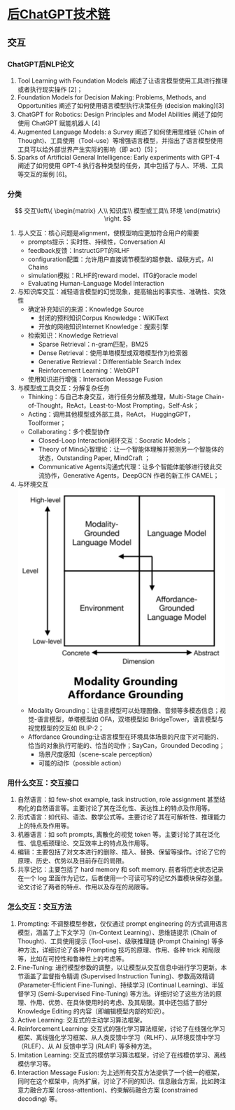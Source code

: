 # [后ChatGPT技术链](https://www.toutiao.com/article/7241097147079311911/?app=news_article&timestamp=1686008761&use_new_style=1&req_id=20230606074600F93F170533DA3A81AD99&group_id=7241097147079311911&tt_from=weixin&utm_source=weixin&utm_medium=toutiao_ios&utm_campaign=client_share&wxshare_count=2&source=m_redirect)

## 交互
### ChatGPT后NLP论文

1. Tool Learning with Foundation Models 阐述了让语言模型使用工具进行推理或者执行现实操作 [2]；
2. Foundation Models for Decision Making: Problems, Methods, and Opportunities 阐述了如何使用语言模型执行决策任务 (decision making)[3]
3. ChatGPT for Robotics: Design Principles and Model Abilities 阐述了如何使用 ChatGPT 赋能机器人 [4]
4. Augmented Language Models: a Survey 阐述了如何使用思维链 (Chain of Thought)、工具使用（Tool-use）等增强语言模型，并指出了语言模型使用工具可以给外部世界产生实际的影响（即 act）[5]；
5. Sparks of Artificial General Intelligence: Early experiments with GPT-4 阐述了如何使用 GPT-4 执行各种类型的任务，其中包括了与人、环境、工具等交互的案例 [6]。
   
### 分类
$$ 交互\left\{
\begin{matrix}
 人\\
 知识库\\
 模型或工具\\
 环境 
\end{matrix}
\right.
$$

1. 与人交互：核心问题是alignment，使模型响应更加符合用户的需要
   - prompts提示：实时性、持续性，Conversation AI
   - feedback反馈：InstructGPT的RLHF
   - configuration配置：允许用户直接调节模型的超参数、级联方式，AI Chains
   - simulation模拟：RLHF的reward model、ITG的oracle model
   - Evaluating Human-Language Model Interaction
2. 与知识库交互：减轻语言模型的幻觉现象，提高输出的事实性、准确性、实效性
   - 确定补充知识的来源：Knowledge Source
     - 封闭的预料知识Corpus Knowledge：WiKiText
     - 开放的网络知识Internet Knowledge：搜索引擎
   - 检索知识：Knowledge Retrieval
     - Sparse Retrieval：n-gram匹配，BM25
     - Dense Retrieval：使用单塔模型或双塔模型作为检索器
     - Generative Retrieval：Differentiable Search Index
     - Reinforcement Learning：WebGPT
   - 使用知识进行增强：Interaction Message Fusion
3. 与模型或工具交互：分解复杂任务
   - Thinking：与自己本身交互，进行任务分解及推理，Multi-Stage Chain-of-Thought，ReAct，Least-to-Most Prompting，Self-Ask；
   - Acting：调用其他模型或外部工具，ReAct， HuggingGPT，Toolformer；
   - Collaborating：多个模型协作
     - Closed-Loop Interaction闭环交互：Socratic Models；
     - Theory of Mind心智理论：让一个智能体理解并预测另一个智能体的状态，Outstanding Paper, MindCraft ；
     - Communicative Agents沟通式代理：让多个智能体能够进行彼此交流协作，Generative Agents，DeepGCN 作者的新工作 CAMEL；
4. 与环境交互
   ![Alt text](image.png)
   - Modality Grounding：让语言模型可以处理图像、音频等多模态信息；视觉-语言模型，单塔模型如 OFA，双塔模型如 BridgeTower，语言模型与视觉模型的交互如 BLIP-2；
   - Affordance Grounding:让语言模型在环境具体场景的尺度下对可能的、恰当的对象执行可能的、恰当的动作；SayCan，Grounded Decoding；
     - 场景尺度感知（scene-scale perception）
     - 可能的动作（possible action）

### 用什么交互：交互接口

1. 自然语言：如 few-shot example, task instruction, role assignment 甚至结构化的自然语言等。主要讨论了其在泛化性、表达性上的特点及作用等。
2. 形式语言：如代码、语法、数学公式等。主要讨论了其在可解析性、推理能力上的特点及作用等。
3. 机器语言：如 soft prompts, 离散化的视觉 token 等。主要讨论了其在泛化性、信息瓶颈理论、交互效率上的特点及作用等。
4. 编辑：主要包括了对文本进行的删除、插入、替换、保留等操作。讨论了它的原理、历史、优势以及目前存在的局限。
5. 共享记忆：主要包括了 hard memory 和 soft memory. 前者将历史状态记录在一个 log 里面作为记忆，后者使用一个可读可写的记忆外置模块保存张量。论文讨论了两者的特点、作用以及存在的局限等。

### 怎么交互：交互方法

1. Prompting: 不调整模型参数，仅仅通过 prompt engineering 的方式调用语言模型，涵盖了上下文学习（In-Context Learning）、思维链提示 (Chain of Thought)、工具使用提示 (Tool-use)、级联推理链 (Prompt Chaining) 等多种方法，详细讨论了各种 Prompting 技巧的原理、作用、各种 trick 和局限等，比如在可控性和鲁棒性上的考虑等。
2. Fine-Tuning: 进行模型参数的调整，以让模型从交互信息中进行学习更新。本节涵盖了监督指令精调 (Supervised Instruction Tuning)、参数高效精调 (Parameter-Efficient Fine-Tuning)、持续学习 (Continual Learning)、半监督学习 (Semi-Supervised Fine-Tuning) 等方法。详细讨论了这些方法的原理、作用、优势、在具体使用时的考虑、及其局限。其中还包括了部分 Knowledge Editing 的内容（即编辑模型内部的知识）。
3. Active Learning: 交互式的主动学习算法框架。
4. Reinforcement Learning: 交互式的强化学习算法框架，讨论了在线强化学习框架、离线强化学习框架、从人类反馈中学习（RLHF）、从环境反馈中学习（RLEF）、从 AI 反馈中学习 (RLAIF) 等多种方法。
5. Imitation Learning: 交互式的模仿学习算法框架，讨论了在线模仿学习、离线模仿学习等。
6. Interaction Message Fusion: 为上述所有交互方法提供了一个统一的框架，同时在这个框架中，向外扩展，讨论了不同的知识、信息融合方案，比如跨注意力融合方案 (cross-attention)、约束解码融合方案 (constrained decoding) 等。
